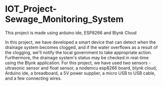 # IOT_Project-Sewage_Monitoring_System
This project is made using arduino ide, ESP8266 and Blynk Cloud

In this project, we have developed a smart device that can detect when the drainage system becomes clogged, and if the water overflows as a result of the clogging, we'll notify the local government to take appropriate action. 
Furthermore, the drainage system's status may be checked in real-time using the Blynk application. For this project, we have used two sensors - ultrasonic sensor and float sensor, a nodemcu esp8266 board, blynk cloud, Arduino ide, a breadboard, a 5V power supplier, a micro USB to USB cable, and a few connecting wires.
